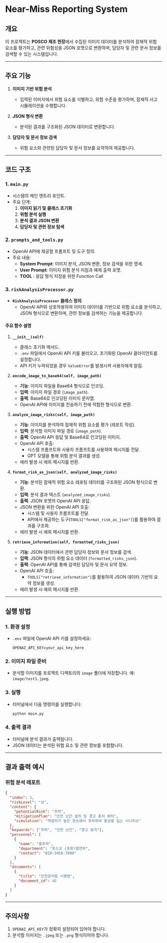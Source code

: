 # Near-Miss Reporting System

## 개요
이 프로젝트는 **POSCO 제조 현장**에서 수집된 이미지 데이터를 분석하여 잠재적 위험 요소를 평가하고, 관련 위험성을 JSON 포맷으로 변환하며, 담당자 및 관련 문서 정보를 검색할 수 있는 시스템입니다. 

---

## 주요 기능

1. **이미지 기반 위험 분석**
   - 입력된 이미지에서 위험 요소를 식별하고, 위험 수준을 평가하며, 잠재적 사고 시뮬레이션을 수행합니다.
   
2. **JSON 형식 변환**
   - 분석된 결과를 구조화된 JSON 데이터로 변환합니다.
   
3. **담당자 및 문서 정보 검색**
   - 위험 요소와 관련된 담당자 및 문서 정보를 요약하여 제공합니다.

---

## 코드 구조

### 1. `main.py`
- 시스템의 메인 엔트리 포인트.
- 주요 단계:
  1. **이미지 읽기 및 클래스 초기화**
  2. **위험 분석 실행**
  3. **분석 결과 JSON 변환**
  4. **담당자 및 관련 정보 탐색**

### 2. `prompts_and_tools.py`
- OpenAI API에 제공할 프롬프트 및 도구 정의.
- 주요 내용:
  - **System Prompt**: 이미지 분석, JSON 변환, 정보 검색을 위한 명세.
  - **User Prompt**: 이미지 위험 분석 지침과 예제 출력 포맷.
  - **TOOL** : 응답 형식 지정을 위한 Function Call



### 3. `riskAnalysisProcessor.py`
- **`RiskAnalysisProcessor` 클래스 정의**:
  - OpenAI API와 상호작용하여 이미지 데이터를 기반으로 위험 요소를 분석하고, JSON 형식으로 변환하며, 관련 정보를 검색하는 기능을 제공합니다.

#### 주요 함수 설명

1. **`__init__(self)`**
   - 클래스 초기화 메서드.
   - `.env` 파일에서 OpenAI API 키를 불러오고, 초기화된 OpenAI 클라이언트를 설정합니다.
   - API 키가 누락되었을 경우 `ValueError`를 발생시켜 사용자에게 알림.

2. **`encode_image_to_base64(self, image_path)`**
   - **기능**: 이미지 파일을 Base64 형식으로 인코딩.
   - **입력**: 이미지 파일 경로 (`image_path`).
   - **출력**: Base64로 인코딩된 이미지 문자열.
   - OpenAI API에 이미지를 전송하기 전에 적합한 형식으로 변환.

3. **`analyze_image_risks(self, image_path)`**
   - **기능**: 이미지를 분석하여 잠재적 위험 요소를 평가 (레포트 작성).
   - **입력**: 분석할 이미지 파일 경로 (`image_path`).
   - **출력**: OpenAI API 응답 및 Base64로 인코딩된 이미지.
   - OpenAI API 호출:
     - 시스템 프롬프트와 사용자 프롬프트를 사용하여 메시지를 전달.
     - GPT 모델을 통해 위험 분석 결과를 생성.
   - 에러 발생 시 예외 메시지를 반환.

4. **`format_risk_as_json(self, analyzed_image_risks)`**
   - **기능**: 분석된 잠재적 위험 요소 레포팅 데이터를 구조화된 JSON 형식으로 변환.
   - **입력**: 분석 결과 텍스트 (`analyzed_image_risks`).
   - **출력**: JSON 포맷의 OpenAI API 응답.
   - JSON 변환을 위한 OpenAI API 호출:
     - 시스템 및 사용자 프롬프트를 전달.
     - API에서 제공하는 도구(`TOOLS["format_risk_as_json"]`)를 활용하여 결과를 구조화.
   - 에러 발생 시 예외 메시지를 반환.

5. **`retrieve_information(self, formatted_risks_json)`**
   - **기능**: JSON 데이터에서 관련 담당자 정보와 문서 정보를 검색.
   - **입력**: JSON 형식의 위험 요소 데이터 (`formatted_risks_json`).
   - **출력**: OpenAI API를 통해 검색된 담당자 및 문서 요약 정보.
   - OpenAI API 호출:
     - `TOOLS["retrieve_information"]`를 활용하여 JSON 데이터 기반의 요약 정보를 생성.
   - 에러 발생 시 예외 메시지를 반환.



---

## 실행 방법

### 1. 환경 설정
- `.env` 파일에 OpenAI API 키를 설정하세요:
  ```
  OPENAI_API_KEY=your_api_key_here
  ```

### 2. 이미지 파일 준비
- 분석할 이미지를 프로젝트 디렉토리의 `image` 폴더에 저장합니다. 예: `image/test1.jpeg`.

### 3. 실행
- 터미널에서 다음 명령어를 실행합니다:
  ```bash
  python main.py
  ```

### 4. 출력 결과
- 터미널에 분석 결과가 출력됩니다.
- JSON 데이터는 분석된 위험 요소 및 관련 정보를 포함합니다.

---

## 결과 출력 예시

### 위험 분석 레포트
```json
{
  "index": 1,
  "riskLevel": "상",
  "content": {
    "potentialRisk": "추락",
    "mitigationPlan": "안전 난간 설치 및 경고 표지 배치",
    "simulation": "작업자가 높은 장소에서 추락하여 중상을 입는 시나리오"
  },
  "keywords": ["추락", "안전 난간", "경고 표지"],
  "personnel": [
    {
      "name": "홍추락",
      "department": "포스코 (포항)열연부",
      "contact": "010-3456-7890"
    }
  ],
  "documents": [
    {
      "title": "안전관리법 시행령",
      "document_id": 48
    }
  ]
}
```


---

## 주의사항
1. `OPENAI_API_KEY`가 정확히 설정되어 있어야 합니다.
2. 분석할 이미지는 `.jpeg` 또는 `.png` 형식이어야 합니다.

